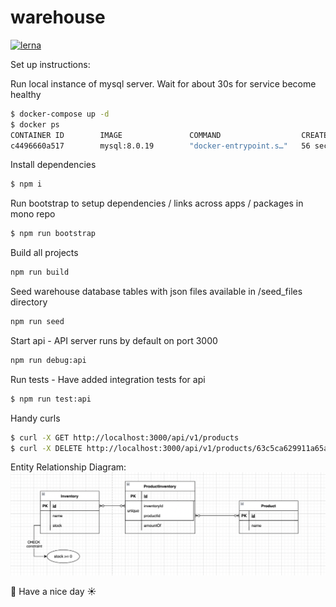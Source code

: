 # warehouse
[![lerna](https://img.shields.io/badge/maintained%20with-lerna-cc00ff.svg)](https://lerna.js.org/)

Set up instructions:

Run local instance of mysql server. Wait for about 30s for service become healthy
```bash
$ docker-compose up -d
$ docker ps
CONTAINER ID        IMAGE               COMMAND                  CREATED             STATUS                    PORTS                               NAMES
c4496660a517        mysql:8.0.19        "docker-entrypoint.s…"   56 seconds ago      Up 55 seconds (healthy)   0.0.0.0:3306->3306/tcp, 33060/tcp   mysql
```

Install dependencies
```bash
$ npm i
```

Run bootstrap to setup dependencies / links across apps / packages in mono repo
```bash
$ npm run bootstrap
```

Build all projects
```bash
npm run build
```

Seed warehouse database tables with json files available in /seed_files directory
```bash
npm run seed
```

Start api - API server runs by default on port 3000
```bash
npm run debug:api
```

Run tests - Have added integration tests for api
```bash
$ npm run test:api
```

Handy curls
```bash
$ curl -X GET http://localhost:3000/api/v1/products
$ curl -X DELETE http://localhost:3000/api/v1/products/63c5ca629911a65ab6f40b12a8ae7153
```

Entity Relationship Diagram:
![Entity Relationship Diagram](Entity_Relationship.png)

:rainbow: Have a nice day :sunny: